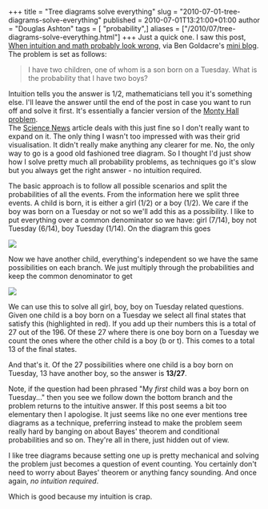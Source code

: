 +++
title = "Tree diagrams solve everything"
slug = "2010-07-01-tree-diagrams-solve-everything"
published = 2010-07-01T13:21:00+01:00
author = "Douglas Ashton"
tags = [ "probability",]
aliases = ["/2010/07/tree-diagrams-solve-everything.html"]
+++
Just a quick one. I saw this post, [When intuition and math probably
look
wrong](http://sciencenews.org/view/generic/id/60598/title/When_intuition_and_math_probably_look_wrong),
via Ben Goldacre's [mini blog](http://delicious.com/bengoldacre). The
problem is set as follows:  

> I have two children, one of whom is a son born on a Tuesday. What is
> the probability that I have two boys?

Intuition tells you the answer is 1/2, mathematicians tell you it's
something else. I'll leave the answer until the end of the post in case
you want to run off and solve it first. It's essentially a fancier
version of the [Monty Hall
problem](http://en.wikipedia.org/wiki/Monty_Hall_problem).  
<span id="more"></span>The [Science News](http://sciencenews.org/)
article deals with this just fine so I don't really want to expand on
it. The only thing I wasn't too impressed with was their grid
visualisation. It didn't really make anything any clearer for me. No,
the only way to go is a good old fashioned tree diagram. So I thought
I'd just show how I solve pretty much all probability problems, as
techniques go it's slow but you always get the right answer - no
intuition required.  
  
The basic approach is to follow all possible scenarios and split the
probabilities of all the events. From the information here we split
three events. A child is born, it is either a girl (1/2) or a boy (1/2).
We care if the boy was born on a Tuesday or not so we'll add this as a
possibility. I like to put everything over a common denominator so we
have: girl (7/14), boy not Tuesday (6/14), boy Tuesday (1/14). On the
diagram this goes  

[![](/images/thumbnails/2010-07-01-tree-diagrams-solve-everything-tree1.png)](/images/2010-07-01-tree-diagrams-solve-everything-tree1.png)

Now we have another child, everything's independent so we have the same
possibilities on each branch. We just multiply through the probabilities
and keep the common denominator to get  

[![](/images/thumbnails/2010-07-01-tree-diagrams-solve-everything-tree3.png)](/images/2010-07-01-tree-diagrams-solve-everything-tree3.png)

We can use this to solve all girl, boy, boy on Tuesday related
questions. Given one child is a boy born on a Tuesday we select all
final states that satisfy this (highlighted in red). If you add up their
numbers this is a total of 27 out of the 196. Of these 27 where there is
one boy born on a Tuesday we count the ones where the other child is a
boy (b or t). This comes to a total 13 of the final states.  
  
And that's it. Of the 27 possibilities where one child is a boy born on
Tuesday, 13 have another boy, so the answer is **13/27**.  
  
Note, if the question had been phrased "My *first* child was a boy born
on Tuesday..." then you see we follow down the bottom branch and the
problem returns to the intuitive answer. If this post seems a bit too
elementary then I apologise. It just seems like no one ever mentions
tree diagrams as a technique, preferring instead to make the problem
seem really hard by banging on about Bayes' theorem and conditional
probabilities and so on. They're all in there, just hidden out of
view.  
  
I like tree diagrams because setting one up is pretty mechanical and
solving the problem just becomes a question of event counting. You
certainly don't need to worry about Bayes' theorem or anything fancy
sounding. And once again, *no intuition required*.  
  
Which is good because my intuition is crap.
